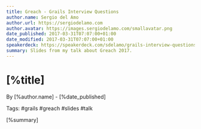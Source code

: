 ```yaml
---
title: Greach - Grails Interview Questions
author.name: Sergio del Amo
author.url: https://sergiodelamo.com
author.avatar: https://images.sergiodelamo.com/smallavatar.png 
date_published: 2017-03-31T07:07:00+01:00
date_modified: 2017-03-31T07:07:00+01:00
speakerdeck: https://speakerdeck.com/sdelamo/grails-interview-questions
summary: Slides from my talk about Greach 2017.
---
```


# [%title]

By [%author.name] - [%date_published]

Tags: #grails #greach #slides #talk

[%summary]

<script async class="speakerdeck-embed" data-id="bad6c5abe78a4a3e9e4a8b93c545fa86" data-ratio="1.77777777777778" src="//speakerdeck.com/assets/embed.js"></script>
